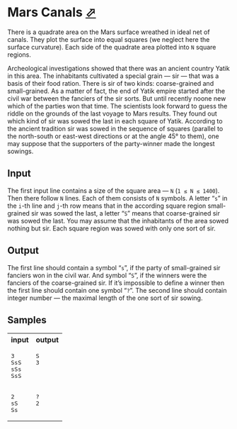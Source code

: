 ﻿# Mars Canals [⬀](https://acm.timus.ru/problem.aspx?space=1&num=1287)

There is a quadrate area on the Mars surface wreathed in ideal net of canals. They plot the surface into equal squares (we neglect here the surface curvature). Each side of the quadrate area plotted into `N` square regions.

Archeological investigations showed that there was an ancient country Yatik in this area. The inhabitants cultivated a special grain — sir — that was a basis of their food ration. There is sir of two kinds: coarse-grained and small-grained. As a matter of fact, the end of Yatik empire started after the civil war between the fanciers of the sir sorts. But until recently noone new which of the parties won that time. The scientists look forward to guess the riddle on the grounds of the last voyage to Mars results. They found out which kind of sir was sowed the last in each square of Yatik. According to the ancient tradition sir was sowed in the sequence of squares (parallel to the north-south or east-west directions or at the angle 45° to them), one may suppose that the supporters of the party-winner made the longest sowings.

## Input

The first input line contains a size of the square area — `N` (`1 ≤ N ≤ 1400`). Then there follow `N` lines. Each of them consists of `N` symbols. A letter “`s`” in the `i`-th line and `j`-th row means that in the according square region small-grained sir was sowed the last, a letter “`S`” means that coarse-grained sir was sowed the last. You may assume that the inhabitants of the area sowed nothing but sir. Each square region was sowed with only one sort of sir.

## Output

The first line should contain a symbol “`s`”, if the party of small-grained sir fanciers won in the civil war. And symbol “`S`”, if the winners were the fanciers of the coarse-grained sir. If it’s impossible to define a winner then the first line should contain one symbol “`?`”. The second line should contain integer number — the maximal length of the one sort of sir sowing.

## Samples

<table>
<tr>
<th>input</th>
<th>output</th>
</tr>
<tr>
<td style="vertical-align: top">
<pre>
3
SsS
sSs
SsS
</pre>
</td>
<td style="vertical-align: top">
<pre>
S
3
</pre>
</td>
</tr>
<tr>
<td style="vertical-align: top">
<pre>
2
sS
Ss
</pre>
</td>
<td style="vertical-align: top">
<pre>
?
2
</pre>
</td>
</tr>
</table>
